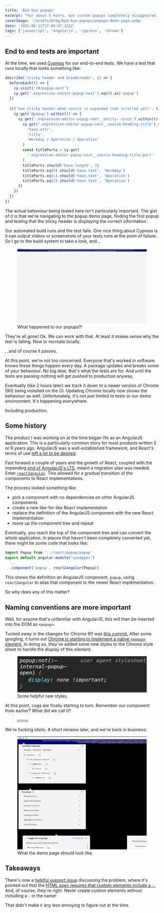 ```yaml
---
title: 'Bye bye popups'
excerpt: "For about 5 hours, our custom popups completely disappeared. Here's how Google ruined my day."
coverImage: '/assets/blog/bye-bye-popups/popups-demo-page.webp'
date: '2021-06-11T17:00:07.322Z'
tags: ['javascript', 'angularjs', 'cypress', 'chrome']
---
```


## End to end tests are important

At the time, we used [Cypress](https://www.cypress.io/) for our end-to-end tests. We have a test that runs locally that looks something like:

```javascript
describe('sticky header and breadcrumbs', () => {
  beforeEach(() => {
    cy.visit('/#/popup-next')
    cy.get('.expression-editor-popup-next').eq(0).as('popup')
  })

  it('has sticky header when source is expanded (not scrolled yet)', () => {
    cy.get('@popup').within(() => {
      cy.get('.expression-editor-popup-next__entity--stuck').within(() => {
        cy.get('.expression-editor-popup-next__source-heading-title').should(
          'have.attr',
          'title',
          'Workday / Operation / Operation'
        )
        const titleParts = cy.get(
          '.expression-editor-popup-next__source-heading-title-part'
        )
        titleParts.should('have.length', 3)
        titleParts.eq(0).should('have.text', 'Workday')
        titleParts.eq(1).should('have.text', 'Operation')
        titleParts.eq(2).should('have.text', 'Operation')
      })
    })
  })
})
```

The actual behaviour being tested here isn't particularly important. The gist of it is that we're navigating to the popup demo page, finding the first popup and testing that the sticky header is displaying the correct information.

Our automated build runs and the test fails. One nice thing about Cypress is it can output videos or screenshots of your tests runs at the point of failure. So I go to the build system to take a look, and...

<figure>
  <img src='/assets/blog/bye-bye-popups/missing-popups.webp' alt="What happened to our popups?!"/>
  <figcaption>What happened to our popups?!</figcaption>
</figure>

They're all gone! Ok. We can work with that. At least it makes sense why the test is failing. Now to recreate locally.

...and of course it passes.

At this point, we're not too concerned. Everyone that's worked in software knows these things happen every day. A package updates and breaks some of your behaviour. No big deal, that's what the tests are for. And until the tests are passing nothing will get pushed to production anyway.

Eventually (like 2 hours later) we track it down to a newer version of Chrome (90) being installed on the CI. Updating Chrome locally now shows the behaviour as well. Unfortunately, it's not just limited to tests or our demo environment. It's happening everywhere.

Including production.

## Some history

The product I was working on at the time began life as an AngularJS application. This is a particularly common story for most products written 5 or 6 years ago. AngularJS was a well-established framework, and React's terms of use [left a lot to be desired](https://medium.com/bits-and-pixels/a-compelling-reason-not-to-use-reactjs-beac24402f7b).

Fast forward a couple of years and the growth of React, coupled with the impending [end of AngularJS's LTS](https://blog.angular.io/stable-angularjs-and-long-term-support-7e077635ee9c), meant a migration plan was needed. Enter [`react2angular`](https://www.npmjs.com/package/react2angular). This allowed for a gradual transition of the components to React implementations.

The process looked something like:

- pick a component with no dependencies on other AngularJS components
- create a new like-for-like React implementation
- replace the definition of the AngularJS component with the new React implementation
- move up the component tree and repeat

Eventually, you reach the top of the component tree and can convert the whole application. In places that haven't been completely converted yet, there might be some code that looks like:

```javascript
import Popup from '../react/popup/popup'
export default angular.module('uimapper')
  ...
  .component('popup', react2angular(Popup))
```

This shows the definition an AngularJS component, `popup`, using `react2angular` to alias that component to the newer React implementation.

So why does any of this matter?

## Naming conventions are more important

Well, for anyone that's unfamiliar with AngularJS, this will then be inserted into the DOM as `<popup>`.

Tucked away in the changes for Chrome 90 was [this commit.](https://chromium.googlesource.com/chromium/src/+/2024c426de3346666cb45f9c65ad9dec2246be99) After some googling, it turns out [Chrome is starting to implement a native `<popup>` element.](https://www.chromestatus.com/feature/5463833265045504) In doing so, they've added some new styles to the Chrome style sheet to handle the display of this element.

<figure>
  <img src='/assets/blog/bye-bye-popups/popup-style.webp' alt="The offending style."/>
  <figcaption>Some helpful new styles.</figcaption>
</figure>

At this point, cogs are finally starting to turn. Remember our component from earlier? What did we call it?

> `popup`

We're fucking idiots. A short rename later, and we're back in business:

<figure>
  <img src='/assets/blog/bye-bye-popups/popups-demo-page.webp' alt="What the demo page should look like."/>
  <figcaption>What the demo page should look like.</figcaption>
</figure>

## Takeaways

There's now a [helpful support issue](https://support.google.com/chrome/thread/106244569/chrome-90-hides-my-websites-popup-dialogs-interial-popup-open?hl=en) discussing the problem, where it's pointed out that the [HTML spec requires that custom elements include a `-`.](https://html.spec.whatwg.org/multipage/custom-elements.html#valid-custom-element-name) And, of course, they're right. Never create custom elements without including a `-` in the name!

That didn't make it any less annoying to figure out at the time.
